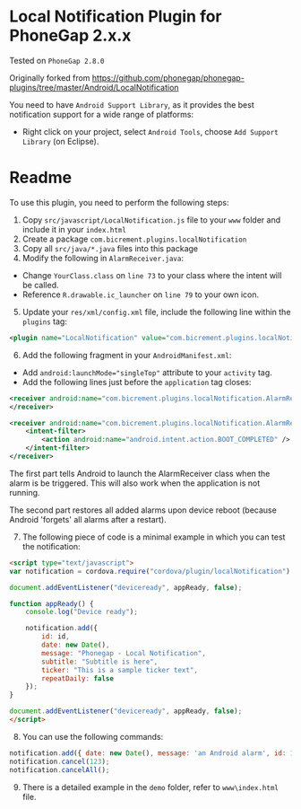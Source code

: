 # Local Notification Plugin for PhoneGap 2.x.x

Tested on `PhoneGap 2.8.0`

Originally forked from https://github.com/phonegap/phonegap-plugins/tree/master/Android/LocalNotification

You need to have `Android Support Library`, as it provides the best notification support for a wide range of platforms:

- Right click on your project, select `Android Tools`, choose `Add Support Library` (on Eclipse).

# Readme

To use this plugin, you need to perform the following steps:

1. Copy `src/javascript/LocalNotification.js` file to your `www` folder and include it in your `index.html`
2. Create a package `com.bicrement.plugins.localNotification`
3. Copy all `src/java/*.java` files into this package
4. Modify the following in `AlarmReceiver.java`:
  - Change `YourClass.class` on `line 73` to your class where the intent will be called.
  - Reference `R.drawable.ic_launcher` on `line 79` to your own icon.
5. Update your `res/xml/config.xml` file, include the following line within the `plugins` tag:

  ```xml
  <plugin name="LocalNotification" value="com.bicrement.plugins.localNotification.LocalNotification" />
  ```

6. Add the following fragment in your `AndroidManifest.xml`:
  - Add `android:launchMode="singleTop"` attribute to your `activity` tag.
  - Add the following lines just before the `application` tag closes:

  ```xml
  <receiver android:name="com.bicrement.plugins.localNotification.AlarmReceiver" >
  </receiver>
  
  <receiver android:name="com.bicrement.plugins.localNotification.AlarmRestoreOnBoot" >
      <intent-filter>
          <action android:name="android.intent.action.BOOT_COMPLETED" />
      </intent-filter>
  </receiver>
  ```

  The first part tells Android to launch the AlarmReceiver class when the alarm is be triggered. This will also work when the application is not running.

  The second part restores all added alarms upon device reboot (because Android 'forgets' all alarms after a restart).

7. The following piece of code is a minimal example in which you can test the notification:

  ```html
  <script type="text/javascript">
  var notification = cordova.require("cordova/plugin/localNotification")
  
  document.addEventListener("deviceready", appReady, false);
  
  function appReady() {
      console.log("Device ready");
  
      notification.add({
          id: id,
          date: new Date(),
          message: "Phonegap - Local Notification",
          subtitle: "Subtitle is here",
          ticker: "This is a sample ticker text",
          repeatDaily: false
      });
  }
  
  document.addEventListener("deviceready", appReady, false);
  </script>
  ```

8. You can use the following commands:

  ```javascript
  notification.add({ date: new Date(), message: 'an Android alarm', id: 123 });
  notification.cancel(123); 
  notification.cancelAll();
  ```

9. There is a detailed example in the `demo` folder, refer to `www\index.html` file.
